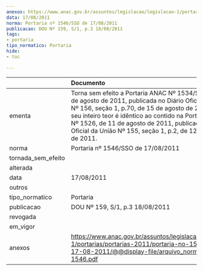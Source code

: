 ```yaml
---
anexos: https://www.anac.gov.br/assuntos/legislacao/legislacao-1/portarias/portarias-2011/portaria-no-1546-sso-de-17-08-2011/@@display-file/arquivo_norma/PA2011-1546.pdf
data: 17/08/2011
norma: Portaria nº 1546/SSO de 17/08/2011
publicacao: DOU Nº 159, S/1, p.3 18/08/2011
tags:
- portaria
tipo_normatico: Portaria
hide: 
- toc 
 
---
```


|                    | Documento                                                                                                                                                                                                                                                                                                                                        |
|:-------------------|:-------------------------------------------------------------------------------------------------------------------------------------------------------------------------------------------------------------------------------------------------------------------------------------------------------------------------------------------------|
| ementa             | Torna sem efeito a Portaria ANAC Nº 1534/SSO, de 12 de agosto de 2011, publicada no Diário Oficial da União Nº 156, seção 1, p.70, de 15 de agosto de 2011, pois o seu inteiro teor é idêntico ao contido na Portaria ANAC Nº 1526, de 11 de agosto de 2011, publicada no Diário Oficial da União Nº 155, seção 1, p.2, de 12 de agosto de 2011. |
| norma              | Portaria nº 1546/SSO de 17/08/2011                                                                                                                                                                                                                                                                                                               |
| tornada_sem_efeito |                                                                                                                                                                                                                                                                                                                                                  |
| alterada           |                                                                                                                                                                                                                                                                                                                                                  |
| data               | 17/08/2011                                                                                                                                                                                                                                                                                                                                       |
| outros             |                                                                                                                                                                                                                                                                                                                                                  |
| tipo_normatico     | Portaria                                                                                                                                                                                                                                                                                                                                         |
| publicacao         | DOU Nº 159, S/1, p.3 18/08/2011                                                                                                                                                                                                                                                                                                                  |
| revogada           |                                                                                                                                                                                                                                                                                                                                                  |
| em_vigor           |                                                                                                                                                                                                                                                                                                                                                  |
| anexos             | https://www.anac.gov.br/assuntos/legislacao/legislacao-1/portarias/portarias-2011/portaria-no-1546-sso-de-17-08-2011/@@display-file/arquivo_norma/PA2011-1546.pdf                                                                                                                                                                                |